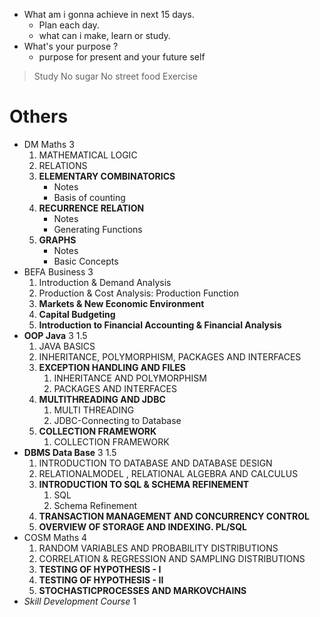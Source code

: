 
- What am i gonna achieve in next 15 days.
	- Plan each day.
	- what can i make, learn or study.
- What's your purpose ?
	- purpose for present and your future self

> Study
> No sugar
> No street food
> Exercise

# Others
- DM Maths 3
	1. MATHEMATICAL LOGIC
	2. RELATIONS
	3. **ELEMENTARY COMBINATORICS**
		- Notes
		- Basis of counting
	1. **RECURRENCE RELATION**
		- Notes
		- Generating Functions
	1. **GRAPHS**
		- Notes
		- Basic Concepts
- BEFA Business 3
	1. Introduction & Demand Analysis
	2. Production & Cost Analysis: Production Function
	3. **Markets & New Economic Environment**
	4. **Capital Budgeting**
	5. **Introduction to Financial Accounting & Financial Analysis**
- **OOP Java** 3 1.5
	1. JAVA BASICS
	2. INHERITANCE, POLYMORPHISM, PACKAGES AND INTERFACES
	3. **EXCEPTION HANDLING AND FILES**
		1. INHERITANCE AND POLYMORPHISM
		2. PACKAGES AND INTERFACES
	4. **MULTITHREADING AND JDBC**
		1. MULTI THREADING
		2. JDBC-Connecting to Database
	5. **COLLECTION FRAMEWORK**
		1. COLLECTION FRAMEWORK
- **DBMS Data Base** 3 1.5
	1. INTRODUCTION TO DATABASE AND DATABASE DESIGN
	2. RELATIONALMODEL , RELATIONAL ALGEBRA AND CALCULUS
	3. **INTRODUCTION TO SQL & SCHEMA REFINEMENT**
		1. SQL
		2. Schema Refinement
	4. **TRANSACTION MANAGEMENT AND CONCURRENCY CONTROL**
	5. **OVERVIEW OF STORAGE AND INDEXING. PL/SQL**
- COSM Maths 4
	1. RANDOM VARIABLES AND PROBABILITY DISTRIBUTIONS
	2. CORRELATION & REGRESSION AND SAMPLING DISTRIBUTIONS
	3. **TESTING OF HYPOTHESIS - I**
	4. **TESTING OF HYPOTHESIS - II**
	5. **STOCHASTICPROCESSES AND MARKOVCHAINS**
- *Skill Development Course* 1

